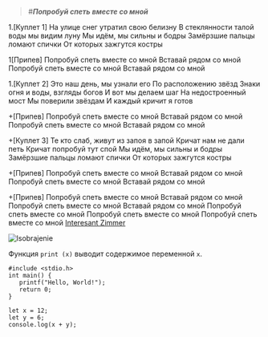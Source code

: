 >#___Попробуй спеть вместе со мной___

1.[Куплет 1]
На улице снег утратил свою белизну
В стеклянности талой воды мы видим луну
Мы идём, мы сильны и бодры
Замёрзшие пальцы ломают спички
От которых зажгутся костры

1[Припев]
Попробуй спеть вместе со мной
Вставай рядом со мной
Попробуй спеть вместе со мной
Вставай рядом со мной

1.[Куплет 2]
Это наш день, мы узнали его
По расположению звёзд
Знаки огня и воды, взгляды богов
И вот мы делаем шаг
На недостроенный мост
Мы поверили звёздам
И каждый кричит я готов

+[Припев]
Попробуй спеть вместе со мной
Вставай рядом со мной
Попробуй спеть вместе со мной
Вставай рядом со мной

+[Куплет 3]
Те кто слаб, живут из запоя в запой
Кричат нам не дали петь
Кричат попробуй тут спой
Мы идём, мы сильны и бодры
Замёрзшие пальцы ломают спички
От которых зажгутся костры

+[Припев]
Попробуй спеть вместе со мной
Вставай рядом со мной
Попробуй спеть вместе со мной
Вставай рядом со мной

+[Припев]
Попробуй спеть вместе со мной
Вставай рядом со мной
Попробуй спеть вместе со мной
Вставай рядом со мной
Попробуй спеть вместе со мной
Попробуй спеть вместе со мной
Попробуй спеть вместе со мной
[Interesant Zimmer](www.google.com/maps/space/iss/@29.5602853,-95.0853915,2a,90y,259.04h,89.69t/data=!3m7!1e1!3m5!1szChzPIAn4RIAAAQvxgbyEg!2e0!6shttps:%2F%2Fstreetviewpixels-pa.googleapis.com%2Fv1%2Fthumbnail%3Fcb_client%3Dmaps_sv.tactile%26w%3D900%26h%3D600%26pitch%3D0.3101802757158083%26panoid%3DzChzPIAn4RIAAAQvxgbyEg%26yaw%3D259.0376458112407!7i10000!8i5000?hl=ru-KG&entry=ttu&g_ep=EgoyMDI1MDQyMC4wIKXMDSoASAFQAw%3D%3D)

![Isobrajenie](https://steamuserimages-a.akamaihd.net/ugc/2036224757685208174/DA3090BF42B51718489F2A92680602AC3B3CF15A/?imw=512&amp;imh=512&amp;ima=fit&amp;impolicy=Letterbox&amp;imcolor=%23000000&amp;letterbox=true)


Функция `print (x)` выводит содержимое переменной ```x```.

```
#include <stdio.h>
int main() {
   printf("Hello, World!");
   return 0;
}
```

	let x = 12;
	let y = 6;
	console.log(x + y);
